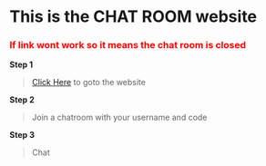 <h1>This is the CHAT ROOM website</h1>

<h3 style="color:red">If link wont work so it means the chat room is closed</h2>

<b>Step 1</b>
> [Click Here](https://6278-203-215-174-105.ngrok-free.app ) to goto the website

<b>Step 2</b>
> Join a chatroom with your username and code

<b>Step 3</b>
> Chat
